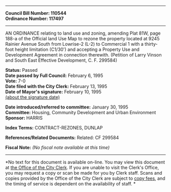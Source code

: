 * * * * *  
  
**Council Bill Number: [](#h0)[](#h2)110544**   
**Ordinance Number: 117497**  
  
* * * * *  
  
AN ORDINANCE relating to land use and zoning, amending Plat 81W, page 188-a of the Official land Use Map to rezone the property located at 9245 Rainier Avenue South from Lowrise-2 (L-2) to Commercial 1 with a thirty-foot height limitation (C1/30') and accepting a Property Use and Development Agreement in connection therewith. (Petition of Larry Vinson and South East Effective Development, C. F. 299584)  
  
**Status:** Passed   
**Date passed by Full Council:** February 6, 1995   
**Vote:** 7-0   
**Date filed with the City Clerk:** February 13, 1995   
**Date of Mayor's signature:** February 10, 1995   
[(about the signature date)](/~public/approvaldate.htm)   
  
  
**Date introduced/referred to committee:** January 30, 1995   
**Committee:** Housing, Community Development and Urban Environment   
**Sponsor:** HARRIS   
  
**Index Terms:** CONTRACT-REZONES, DUNLAP  
  
**References/Related Documents:** Related: CF 299584  
  
**Fiscal Note:** *(No fiscal note available at this time)*  
  
* * * * *  
  
*No text for this document is available on-line. You may view this document at [the Office of the City Clerk](http://www.seattle.gov/leg/clerk/contactUs.htm). If you are unable to visit the Clerk's Office, you may request a copy or scan be made for you by Clerk staff. Scans and copies provided by the Office of the City Clerk are subject to [copy fees](http://clerk.seattle.gov/~public/clerkfees.htm), and the timing of service is dependent on the availability of staff. *  
  
  
